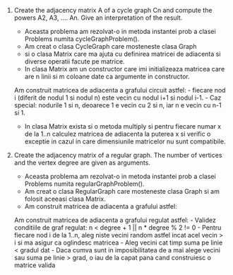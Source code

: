 1. Create the adjacency matrix A of a cycle graph Cn and compute the powers A2, A3, .... An. Give an interpretation of the result.
    
    - Aceasta problema am rezolvat-o in metoda instantei prob a clasei Problems numita cycleGraphProblem().
    - Am creat o clasa CycleGraph care mosteneste clasa Graph 
    - si o clasa Matrix care ma ajuta cu definirea matricei de adiacenta si diverse operatii facute pe matrice. 
    - In clasa Matrix am un constructor care imi initializeaza matricea care are n linii si m coloane date ca argumente in constructor.
    
    Am construit matricea de adiacenta a grafului circuit astfel: 
        - fiecare nod i (diferit de nodul 1 si nodul n) este vecin cu nodul i+1 si nodul i-1.
        - Caz special: nodurile 1 si n, deoarece 1 e vecin cu 2 si n, iar n e vecin cu n-1 si 1. 
    - In clasa Matrix exista si o metoda multiply si pentru fiecare numar x de la 1..n calculez matricea de adiacenta la puterea x si verific o exceptie in cazul in care dimensiunile matricelor nu sunt compatibile.

2. Create the adjacency matrix of a regular graph. The number of vertices and the vertex degree are given as arguments.
   - Aceasta problema am rezolvat-o in metoda instantei prob a clasei Problems numita regularGraphProblem().
   - Am creat o clasa RegularGraph care mosteneste clasa Graph si am folosit aceeasi clasa Matrix.
   - Am construit matricea de adiacenta a grafului astfel:
   
    Am construit matricea de adiacenta a grafului regulat astfel: 
       - Validez conditiile de graf regulat: n < degree + 1 || n * degree % 2 != 0
       - Pentru fiecare nod i de la 1..n, aleg niste vecini random astfel incat acel vecin > i si ma asigur ca oglindesc matricea
       - Aleg vecini cat timp suma pe linie < gradul dat
       - Daca cumva sunt in imposibilitatea de a mai alege vecini sau suma pe linie > grad, o iau de la capat pana cand construiesc o matrice valida
